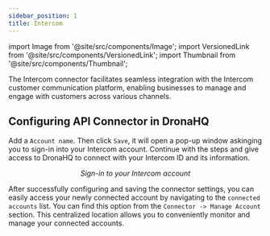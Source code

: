 ```yaml
---
sidebar_position: 1
title: Intercom
---
```


import Image from '@site/src/components/Image';
import VersionedLink from '@site/src/components/VersionedLink';
import Thumbnail from '@site/src/components/Thumbnail';

The Intercom connector facilitates seamless integration with the Intercom customer communication platform, enabling businesses to manage and engage with customers across various channels.

## Configuring API Connector in DronaHQ

Add a `Account name`. Then click `Save`, it will open a pop-up window askinging you to sign-in into your Intercom account. Continue with the steps and give access to DronaHQ to connect with your Intercom ID and its information.

<figure>
  <Thumbnail src="/img/reference/connectors/intercom/details.png" alt="Sign-in to your Intercom account" />
  <figcaption align = "center"><i>Sign-in to your Intercom account</i></figcaption>
</figure>

After successfully configuring and saving the connector settings, you can easily access your newly connected account by navigating to the `connected accounts` list. You can find this option from the `Connector -> Manage Account` section. This centralized location allows you to conveniently monitor and manage your connected accounts.